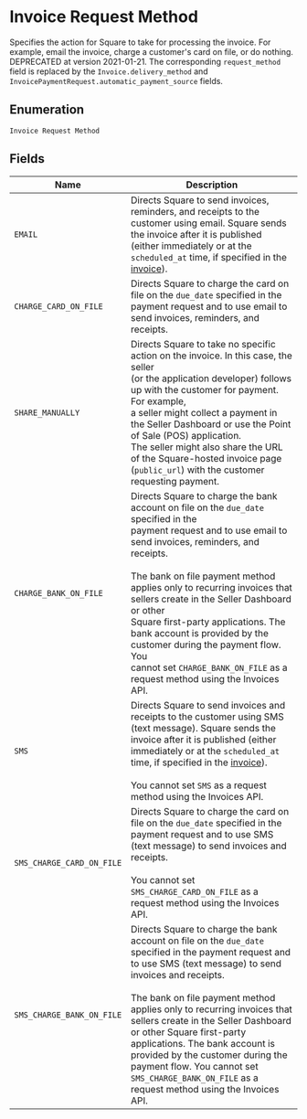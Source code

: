 
# Invoice Request Method

Specifies the action for Square to take for processing the invoice. For example,
email the invoice, charge a customer's card on file, or do nothing. DEPRECATED at version 2021-01-21. The corresponding `request_method` field is replaced by the `Invoice.delivery_method` and `InvoicePaymentRequest.automatic_payment_source` fields.

## Enumeration

`Invoice Request Method`

## Fields

| Name | Description |
|  --- | --- |
| `EMAIL` | Directs Square to send invoices, reminders, and receipts to the customer using email. Square sends the invoice after it is published<br>(either immediately or at the `scheduled_at` time, if specified in the [invoice](#type-invoice)). |
| `CHARGE_CARD_ON_FILE` | Directs Square to charge the card on file on the `due_date` specified in the payment request and to use email to send invoices, reminders, and receipts. |
| `SHARE_MANUALLY` | Directs Square to take no specific action on the invoice. In this case, the seller<br>(or the application developer) follows up with the customer for payment. For example,<br>a seller might collect a payment in the Seller Dashboard or use the Point of Sale (POS) application.<br>The seller might also share the URL of the Square-hosted invoice page (`public_url`) with the customer requesting payment. |
| `CHARGE_BANK_ON_FILE` | Directs Square to charge the bank account on file on the `due_date` specified in the<br>payment request and to use email to send invoices, reminders, and receipts.<br><br>The bank on file payment method applies only to recurring invoices that sellers create in the Seller Dashboard or other<br>Square first-party applications. The bank account is provided by the customer during the payment flow. You<br>cannot set `CHARGE_BANK_ON_FILE` as a request method using the Invoices API. |
| `SMS` | Directs Square to send invoices and receipts to the customer using SMS (text message). Square sends the invoice after it is published (either immediately or at the `scheduled_at` time, if specified in the [invoice](#type-invoice)).<br><br>You cannot set `SMS` as a request method using the Invoices API. |
| `SMS_CHARGE_CARD_ON_FILE` | Directs Square to charge the card on file on the `due_date` specified in the payment request and to use SMS (text message) to send invoices and receipts.<br><br>You cannot set `SMS_CHARGE_CARD_ON_FILE` as a request method using the Invoices API. |
| `SMS_CHARGE_BANK_ON_FILE` | Directs Square to charge the bank account on file on the `due_date` specified in the payment request and to use SMS (text message) to send invoices and receipts.<br><br>The bank on file payment method applies only to recurring invoices that sellers create in the Seller Dashboard or other Square first-party applications. The bank account is provided by the customer during the payment flow. You cannot set `SMS_CHARGE_BANK_ON_FILE` as a request method using the Invoices API. |

